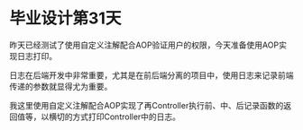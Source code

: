 # 毕业设计第31天

昨天已经测试了使用自定义注解配合AOP验证用户的权限，今天准备使用AOP实现日志打印。

日志在后端开发中非常重要，尤其是在前后端分离的项目中，使用日志来记录前端传递的参数就显得尤为重要。

我这里使用自定义注解配合AOP实现了再Controller执行前、中、后记录函数的返回值等，以横切的方式打印Controller中的日志。